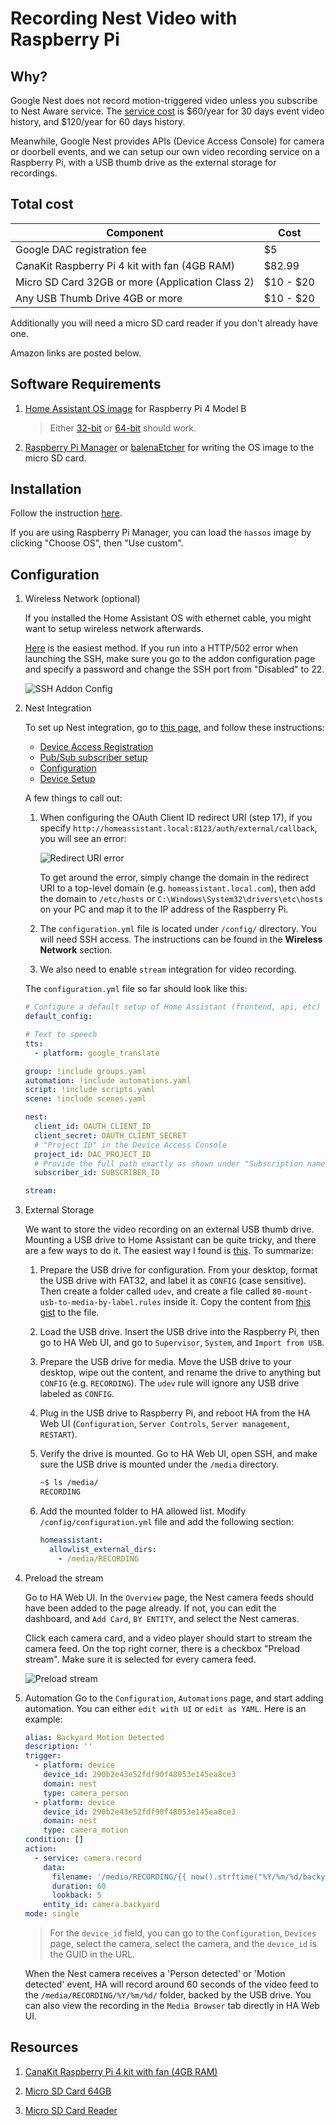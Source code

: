 # Recording Nest Video with Raspberry Pi

## Why?

Google Nest does not record motion-triggered video unless you subscribe to Nest Aware service. The [service cost](https://store.google.com/us/product/nest_aware) is $60/year for 30 days event video history, and $120/year for 60 days history.

Meanwhile, Google Nest provides APIs (Device Access Console) for camera or doorbell events, and we can setup our own video recording service on a Raspberry Pi, with a USB thumb drive as the external storage for recordings.

## Total cost

| Component                                        | Cost      |
|--------------------------------------------------|-----------|
| Google DAC registration fee                      | $5        |
| CanaKit Raspberry Pi 4 kit with fan (4GB RAM)    | $82.99    |
| Micro SD Card 32GB or more (Application Class 2) | $10 - $20 |
| Any USB Thumb Drive 4GB or more                  | $10 - $20 |

Additionally you will need a micro SD card reader if you don't already have one.

Amazon links are posted below.

## Software Requirements

1. [Home Assistant OS image](https://www.home-assistant.io/hassio/installation/) for Raspberry Pi 4 Model B

    > Either [32-bit](https://github.com/home-assistant/operating-system/releases/download/5.9/hassos_rpi4-5.9.img.xz) or [64-bit](https://github.com/home-assistant/operating-system/releases/download/5.9/hassos_rpi4-64-5.9.img.xz) should work.

2. [Raspberry Pi Manager](https://www.raspberrypi.org/software/) or [balenaEtcher](https://www.balena.io/etcher) for writing the OS image to the micro SD card.

## Installation

Follow the instruction [here](https://www.home-assistant.io/getting-started/#installation).

If you are using Raspberry Pi Manager, you can load the `hassos` image by clicking "Choose OS", then "Use custom".

## Configuration

1. Wireless Network (optional)

    If you installed the Home Assistant OS with ethernet cable, you might want to setup wireless network afterwards.

    [Here](https://community.home-assistant.io/t/guide-connecting-pi-with-home-assistant-os-to-wifi-or-other-networking-changes/98768) is the easiest method. If you run into a HTTP/502 error when launching the SSH, make sure you go to the addon configuration page and specify a password and change the SSH port from "Disabled" to 22.

    ![SSH Addon Config](/img/ssh_config.png)

2. Nest Integration

    To set up Nest integration, go to [this page](https://www.home-assistant.io/integrations/nest/), and follow these instructions:
    * [Device Access Registration](https://www.home-assistant.io/integrations/nest/#device-access-registration)
    * [Pub/Sub subscriber setup](https://www.home-assistant.io/integrations/nest/#pubsub-subscriber-setup)
    * [Configuration](https://www.home-assistant.io/integrations/nest/#configuration)
    * [Device Setup](https://www.home-assistant.io/integrations/nest/#device-setup)

    A few things to call out:
    1. When configuring the OAuth Client ID redirect URI (step 17), if you specify `http://homeassistant.local:8123/auth/external/callback`, you will see an error:

        ![Redirect URI error](/img/redirect_uri_error.png)

        To get around the error, simply change the domain in the redirect URI to a top-level domain (e.g. `homeassistant.local.com`), then add the domain to `/etc/hosts` or `C:\Windows\System32\drivers\etc\hosts` on your PC and map it to the IP address of the Raspberry Pi.

    2. The `configuration.yml` file is located under `/config/` directory. You will need SSH access. The instructions can be found in the **Wireless Network** section.

    3. We also need to enable `stream` integration for video recording.

   The `configuration.yml` file so far should look like this:

   ```yml
   # Configure a default setup of Home Assistant (frontend, api, etc)
   default_config:

   # Text to speech
   tts:
     - platform: google_translate

   group: !include groups.yaml
   automation: !include automations.yaml
   script: !include scripts.yaml
   scene: !include scenes.yaml

   nest:
     client_id: OAUTH_CLIENT_ID
     client_secret: OAUTH_CLIENT_SECRET
     # "Project ID" in the Device Access Console
     project_id: DAC_PROJECT_ID
     # Provide the full path exactly as shown under "Subscription name" in Google Cloud Console
     subscriber_id: SUBSCRIBER_ID

   stream:
   ```

3. External Storage

    We want to store the video recording on an external USB thumb drive. Mounting a USB drive to Home Assistant can be quite tricky, and there are a few ways to do it. The easiest way I found is [this](https://community.home-assistant.io/t/solved-mount-usb-drive-in-hassio-to-be-used-on-the-media-folder-with-udev-customization/258406). To summarize:

    1. Prepare the USB drive for configuration.
    From your desktop, format the USB drive with FAT32, and label it as `CONFIG` (case sensitive). Then create a folder called `udev`, and create a file called `80-mount-usb-to-media-by-label.rules` inside it. Copy the content from [this gist](https://gist.github.com/eklex/c5fac345de5be9d9bc420510617c86b5) to the file.

    2. Load the USB drive.
    Insert the USB drive into the Raspberry Pi, then go to HA Web UI, and go to `Supervisor`, `System`, and `Import from USB`.

    3. Prepare the USB drive for media.
    Move the USB drive to your desktop, wipe out the content, and rename the drive to anything but `CONFIG` (e.g. `RECORDING`). The `udev` rule will ignore any USB drive labeled as `CONFIG`.

    4. Plug in the USB drive to Raspberry Pi, and reboot HA from the HA Web UI (`Configuration`, `Server Controls`, `Server management`, `RESTART`).

    5. Verify the drive is mounted.
    Go to HA Web UI, open SSH, and make sure the USB drive is mounted under the `/media` directory.

        ```bash
        ~$ ls /media/
        RECORDING
        ```

    6. Add the mounted folder to HA allowed list.
    Modify `/config/configuration.yml` file and add the following section:

        ```yml
        homeassistant:
          allowlist_external_dirs:
            - /media/RECORDING
        ```

4. Preload the stream

    Go to HA Web UI. In the `Overview` page, the Nest camera feeds should have been added to the page already. If not, you can edit the dashboard, and `Add Card`, `BY ENTITY`, and select the Nest cameras.

    Click each camera card, and a video player should start to stream the camera feed. On the top right corner, there is a checkbox "Preload stream". Make sure it is selected for every camera feed.

    ![Preload stream](img/preload_stream.png)

5. Automation
    Go to the `Configuration`, `Automations` page, and start adding automation. You can either `edit with UI` or `edit as YAML`. Here is an example:

    ```yml
    alias: Backyard Motion Detected
    description: ''
    trigger:
      - platform: device
        device_id: 290b2e43e52fdf90f48053e145ea8ce3
        domain: nest
        type: camera_person
      - platform: device
        device_id: 290b2e43e52fdf90f48053e145ea8ce3
        domain: nest
        type: camera_motion
    condition: []
    action:
      - service: camera.record
        data:
          filename: '/media/RECORDING/{{ now().strftime("%Y/%m/%d/backyard_%H%M%S") }}.mp4'
          duration: 60
          lookback: 5
        entity_id: camera.backyard
    mode: single
    ```

    > For the `device_id` field, you can go to the `Configuration`, `Devices` page, select the camera, select the camera, and the `device_id` is the GUID in the URL.

    When the Nest camera receives a 'Person detected' or 'Motion detected' event, HA will record around 60 seconds of the video feed to the `/media/RECORDING/%Y/%m/%d/` folder, backed by the USB drive. You can also view the recording in the `Media Browser` tab directly in HA Web UI.

## Resources

1. [CanaKit Raspberry Pi 4 kit with fan (4GB RAM)](https://www.amazon.com/gp/product/B07VYC6S56/ref=ppx_yo_dt_b_asin_title_o00_s01)

2. [Micro SD Card 64GB](https://www.amazon.com/gp/product/B07FCMBLV6/ref=ppx_yo_dt_b_asin_title_o00_s02)

3. [Micro SD Card Reader](https://www.amazon.com/gp/product/B0046TJG1U/ref=ppx_yo_dt_b_search_asin_title)
